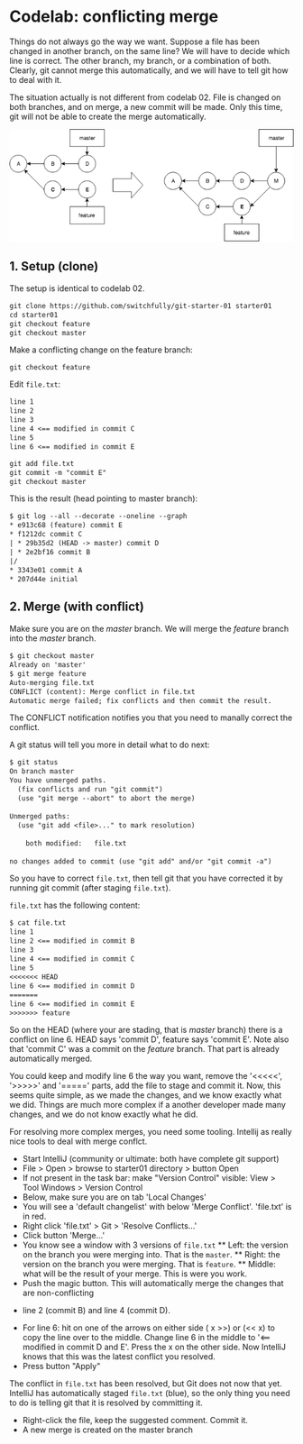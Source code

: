 # Codelab: conflicting merge

Things do not always go the way we want. Suppose a file has been changed in another branch, on the same line?
We will have to decide which line is correct. The other branch, my branch, or a combination of both. Clearly,
git cannot merge this automatically, and we will have to tell git how to deal with it.

The situation actually is not different from codelab 02. File is changed on both branches, and on merge, a new commit
will be made. Only this time, git will not be able to create the merge automatically.

![conflicting merge](git-merge-two-commits-on-feature-drawio.png "Conflicting merge")

## 1. Setup (clone)
The setup is identical to codelab 02.

```
git clone https://github.com/switchfully/git-starter-01 starter01
cd starter01
git checkout feature
git checkout master
```

Make a conflicting change on the feature branch:

```
git checkout feature
```

Edit `file.txt`:
```
line 1
line 2
line 3
line 4 <== modified in commit C
line 5
line 6 <== modified in commit E
```

```
git add file.txt
git commit -m "commit E"
git checkout master
```


This is the result (head pointing to master branch):

```
$ git log --all --decorate --oneline --graph
* e913c68 (feature) commit E
* f1212dc commit C
| * 29b35d2 (HEAD -> master) commit D
| * 2e2bf16 commit B
|/  
* 3343e01 commit A
* 207d44e initial
```

## 2. Merge (with conflict)

Make sure you are on the *master* branch. We will merge the *feature* branch into the *master* branch.


```
$ git checkout master
Already on 'master'
$ git merge feature
Auto-merging file.txt
CONFLICT (content): Merge conflict in file.txt
Automatic merge failed; fix conflicts and then commit the result.
```

The CONFLICT notification notifies you that you need to manally correct the conflict.

A git status will tell you more in detail what to do next:

```
$ git status
On branch master
You have unmerged paths.
  (fix conflicts and run "git commit")
  (use "git merge --abort" to abort the merge)

Unmerged paths:
  (use "git add <file>..." to mark resolution)

	both modified:   file.txt

no changes added to commit (use "git add" and/or "git commit -a")
```

So you have to correct `file.txt`, then tell git that you have corrected it by running git commit (after staging `file.txt`).

`file.txt` has the following content:

```
$ cat file.txt
line 1
line 2 <== modified in commit B
line 3
line 4 <== modified in commit C
line 5
<<<<<<< HEAD
line 6 <== modified in commit D
=======
line 6 <== modified in commit E
>>>>>>> feature
```

So on the HEAD (where your are stading, that is *master* branch) there is a conflict on line 6.
HEAD says 'commit D', feature says 'commit E'.
Note also that 'commit C' was a commit on the *feature* branch. That part is already automatically merged.

You could keep and modify line 6 the way you want, remove the '<<<<<', '>>>>>' and '=====' parts, add the file
to stage and commit it.
Now, this seems quite simple, as we made the changes, and we know exactly what we did. Things are much
more complex if a another developer made many changes, and we do not know exactly what he did.

For resolving more complex merges, you need some tooling. Intellij as really nice tools to deal with merge conflct.

* Start IntelliJ (community or ultimate: both have complete git support)
* File > Open > browse to starter01 directory > button Open
* If not present in the task bar: make "Version Control" visible: View > Tool Windows > Version Control
* Below, make sure you are on tab 'Local Changes'
* You will see a 'default changelist' with below 'Merge Conflict'. 'file.txt' is in red.
* Right click 'file.txt' > Git > 'Resolve Conflicts...'
* Click button 'Merge...'
* You know see a window with 3 versions of `file.txt`
** Left: the version on the branch you were merging into. That is the `master`.
** Right: the version on the branch you were merging. That is `feature`.
** Middle: what will be the result of your merge. This is were you work.
* Push the magic button. This will automatically merge the changes that are non-conflicting 
- line 2 (commit B) and line 4 (commit D).
* For line 6: hit on one of the arrows on either side ( x >>) or (<< x) to copy the line over to the middle.
Change line 6 in the middle to '<== modified in commit D and E'. Press the x on the other side. Now IntelliJ knows that this was the latest conflict you resolved.
* Press button "Apply"

The conflict in `file.txt` has been resolved, but Git does not now that yet.
IntelliJ has automatically staged `file.txt` (blue), so the only thing you need to do is telling git that it is resolved by committing it.
* Right-click the file, keep the suggested comment. Commit it.
* A new merge is created on the master branch
